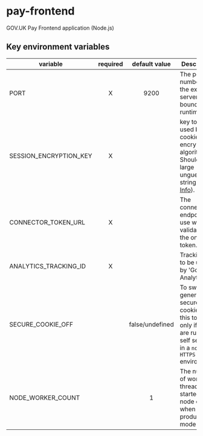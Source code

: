# pay-frontend
GOV.UK Pay Frontend application (Node.js)


## Key environment variables


| variable                    | required | default value | Description                               |
| --------------------------- |:--------:|:-------------:| ----------------------------------------- |
| PORT                        | X | 9200 | The port number for the express server to be bound at runtime |
| SESSION_ENCRYPTION_KEY      | X |      | key to be used by the cookie encryption algorithm. Should be a large unguessable string ([More Info](https://www.npmjs.com/package/client-sessions)).  |
| CONNECTOR_TOKEN_URL         | X |      | The connector endpoint to use when validating the one time token. |
| ANALYTICS_TRACKING_ID       | X |      | Tracking ID to be used by 'Google-Analytics'. |
| SECURE_COOKIE_OFF           |   | false/undefined | To switch off generating secure cookies. Set this to `true` only if you are running self service in a `non HTTPS` environment. |
| NODE_WORKER_COUNT           |   | 1 | The number of worker threads started by node cluster when run in production mode |
